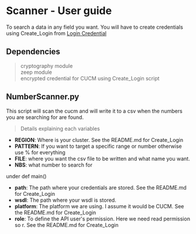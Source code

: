 # Scanner - User guide
To search a data in any field you want.
You will have to create credentials using Create_Login from [Login Credential](https://github.com/lpdescamps/Python/tree/master/credential)

## Dependencies
> cryptography module  
> zeep module  
> encrypted credential for CUCM using Create_Login script  

## NumberScanner.py
This script will scan the cucm and will write it to a csv when the numbers you are searching for are found.

>Details explaining each variables
* **REGION**: Where is your cluster. See the README.md for Create_Login  
* **PATTERN**: If you want to target a specific range or number otherwise use % for everything
* **FILE**: where you want the csv file to be written and what name you want.
* **NBS**: what number to search for

under def main()
* **path**: The path where your credentials are stored. See the README.md for Create_Login
* **wsdl**: The path where your wsdl is stored.
* **platform**: The platform we are using. I assume it would be CUCM. See the README.md for Create_Login
* **role**: To define the API user's permission. Here we need read permission so r. See the README.md for Create_Login
